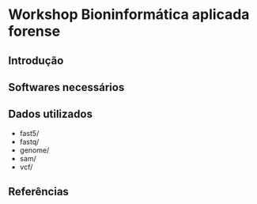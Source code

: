 # Workshop Bioninformática aplicada forense


## Introdução

## Softwares necessários

## Dados utilizados
- fast5/
- fastq/
- genome/
- sam/
- vcf/

## Referências
